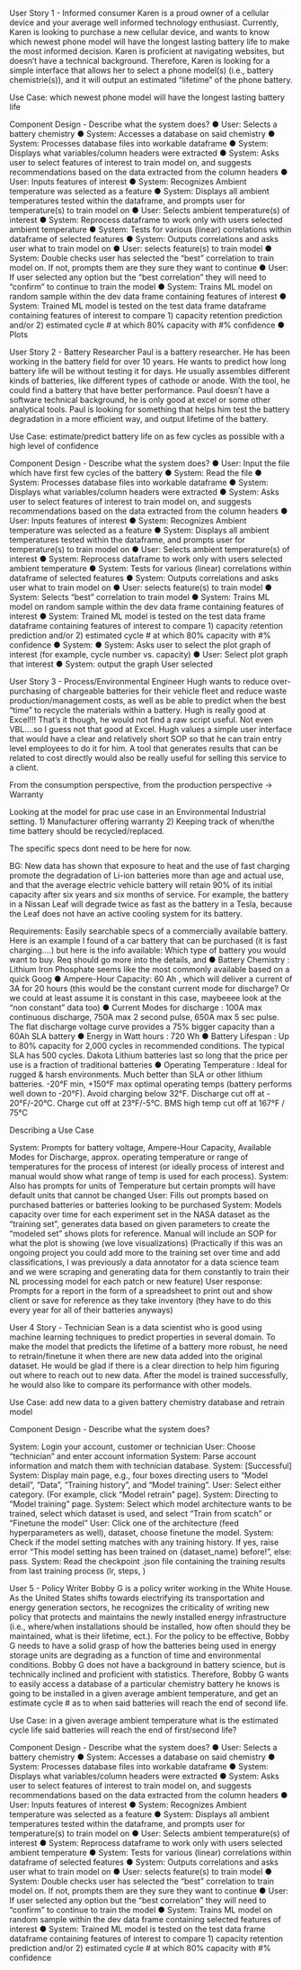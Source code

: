 User Story 1 - Informed consumer
Karen is a proud owner of a cellular device and your average well informed technology enthusiast. Currently, Karen is looking to purchase a new cellular device, and wants to know which newest phone model will have the longest lasting battery life to make the most informed decision. Karen is proficient at navigating websites, but doesn’t have a technical background. Therefore, Karen is looking for a simple interface that allows her to select a phone model(s) (i.e., battery chemistrie(s)), and it will output an estimated “lifetime” of the phone battery.

Use Case: which newest phone model will have the longest lasting battery life

Component Design - Describe what the system does?
●	User: Selects a battery chemistry
●	System: Accesses a database on said chemistry
●	System: Processes database files into workable dataframe
●	System: Displays what variables/column headers were extracted
●	System: Asks user to select features of interest to train model on, and suggests recommendations based on the data extracted from the column headers 
●	User: Inputs features of interest
●	System: Recognizes Ambient temperature was selected as a feature
●	System: Displays all ambient temperatures tested within the dataframe, and prompts user for temperature(s) to train model on
●	User: Selects ambient temperature(s) of interest
●	System: Reprocess dataframe to work only with users selected  ambient temperature
●	System: Tests for various (linear) correlations within dataframe of selected features
●	System: Outputs correlations and asks user what to train model on 
●	User: selects feature(s) to train model
●	System: Double checks user has selected the “best” correlation to train model on. If not, prompts them are they sure they want to continue
●	User: If user selected any option but the “best correlation” they will need to “confirm” to continue to train the model 
●	System: Trains ML model on random sample within the dev data frame containing features of interest
●	System: Trained ML model is tested on the test data frame dataframe containing features of interest to compare 1) capacity retention prediction and/or 2) estimated cycle # at which 80% capacity with #% confidence
●	Plots




User Story 2 - Battery Researcher
Paul is a battery researcher. He has been working in the battery field for over 10 years. He wants to predict how long battery life will be without testing it for days. He usually assembles different kinds of batteries, like different types of cathode or anode. With the tool, he could find a battery that have better performance. Paul doesn’t have a software technical background, he is only good at excel or some other analytical tools. Paul is looking for something that helps him test the battery degradation in a more efficient way, and output lifetime of the battery.

Use Case: estimate/predict battery life on as few cycles as possible with a high level of confidence 

Component Design - Describe what the system does?
●	User: Input the file which have first few cycles of the battery
●	System: Read the file
●	System: Processes database files into workable dataframe
●	System: Displays what variables/column headers were extracted
●	System: Asks user to select features of interest to train model on, and suggests recommendations based on the data extracted from the column headers 
●	User: Inputs features of interest
●	System: Recognizes Ambient temperature was selected as a feature
●	System: Displays all ambient temperatures tested within the dataframe, and prompts user for temperature(s) to train model on
●	User: Selects ambient temperature(s) of interest
●	System: Reprocess dataframe to work only with users selected ambient temperature
●	System: Tests for various (linear) correlations within dataframe of selected features
●	System: Outputs correlations and asks user what to train model on 
●	User: selects feature(s) to train model
●	System: Selects “best” correlation to train model
●	System: Trains ML model on random sample within the dev data frame containing features of interest
●	System: Trained ML model is tested on the test data frame dataframe containing features of interest to compare 1) capacity retention prediction and/or 2) estimated cycle # at which 80% capacity with #% confidence
●	System: 
●	System: Asks user to select the plot graph of interest (for example, cycle number vs. capacity)
●	User: Select plot graph that interest
●	System: output the graph User selected

 







User Story 3 - Process/Environmental Engineer 
Hugh wants to reduce over-purchasing of chargeable batteries for their vehicle fleet and reduce waste production/management costs, as well as be able to predict when the best “time” to recycle the materials within a battery. Hugh is really good at Excel!!! That’s it though, he would not find a raw script useful. Not even VBL….so I guess not that good at Excel. Hugh values a simple user interface that would have a clear and relatively short SOP so that he can train entry level employees to do it for him. A tool that generates results that can be related to cost directly would also be really useful for selling this service to a client.

From the consumption perspective, from the production perspective → Warranty

Looking at the model for prac use case in an Environmental Industrial setting. 1) Manufacturer offering warranty 2) Keeping track of when/the time battery should be recycled/replaced.

The specific specs dont need to be here for now. 

BG: New data has shown that exposure to heat and the use of fast charging promote the degradation of Li-ion batteries more than age and actual use, and that the average electric vehicle battery will retain 90% of its initial capacity after six years and six months of service. For example, the battery in a Nissan Leaf will degrade twice as fast as the battery in a Tesla, because the Leaf does not have an active cooling system for its battery.

Requirements: Easily searchable specs of a commercially available battery. Here is an example I found of a car battery that can be purchased (it is fast charging….) but here is the info available:
Which type of battery you would want to buy. Req should go more into the details, and 
●	Battery Chemistry : Lithium Iron Phosphate seems like the most commonly available based on a quick Goog
●	Ampere-Hour Capacity: 60 Ah , which will deliver a current of 3A for 20 hours (this would be the constant current mode for discharge? Or we could at least assume it is constant in this case, maybeeee look at the “non constant” data too)
●	Current Modes for discharge : 100A max continuous discharge, 750A max 2 second pulse, 650A max 5 sec pulse. The flat discharge voltage curve provides a 75% bigger capacity than a 60Ah SLA battery
●	Energy in Watt hours : 720 Wh
●	Battery Lifespan : Up to 80% capacity for 2,000 cycles in recommended conditions. The typical SLA has 500 cycles. Dakota Lithium batteries last so long that the price per use is a fraction of traditional batteries
●	Operating Temperature : Ideal for rugged & harsh environments. Much better than SLA or other lithium batteries. -20°F min, +150°F max optimal operating temps (battery performs well down to -20°F). Avoid charging below 32°F. Discharge cut off at - 20°F/-20°C. Charge cut off at 23°F/-5°C. BMS high temp cut off at 167°F / 75°C

Describing a Use Case

System: Prompts for battery voltage, Ampere-Hour Capacity, Available Modes for Discharge, approx. operating temperature or range of temperatures for the process of interest (or ideally process of interest and manual would show what range of temp is used for each process).
System: Also has prompts for units of Temperature but certain prompts will have default units that cannot be changed
User: Fills out prompts based on purchased batteries or batteries looking to be purchased
System: 
Models capacity over time for each experiment set in the NASA dataset as the “training set”, generates data based on given parameters to create the “modeled set” shows plots for reference. Manual will include an SOP for what the plot is showing (we love visualizations)
(Practically if this was an ongoing project you could add more to the training set over time and add classifications, I was previously a data annotator for a data science team and we were scraping and generating data for them constantly to train their NL processing model for each patch or new feature)
User response: Prompts for a report in the form of a spreadsheet to print out and show client or save for reference as they take inventory (they have to do this every year for all of their batteries anyways)













User 4 Story - Technician
Sean is a data scientist who is good using machine learning techniques to predict properties in several domain. To make the model that predicts the lifetime of a battery more robust, he need to retrain/finetune it when there are new data added into the original dataset. He would be glad if there is a clear direction to help him figuring out where to reach out to new data. After the model is trained successfully, he would also like to compare its performance with other models.

Use Case: add new data to a given battery chemistry database and retrain model

Component Design - Describe what the system does?

System: Login your account, customer or technician
User: Choose “technician” and enter account information
System: Parse account information and match them with technician database.
System: [Successful]
System: Display main page, e.g., four boxes directing users to “Model detail”, “Data”, “Training history”, and “Model training”.
User: Select either category. (For example, click “Model retrain” page).
System: Directing to “Model training” page.
System: Select which model architecture wants to be trained, select which dataset is used, and select “Train from scatch” or “Finetune the model”
User: Click one of the architecture (feed hyperparameters as well), dataset, choose finetune the model.
System: Check if the model setting matches with any training history. If yes, raise error “This model setting has been trained on {dataset_name} before!”, else: pass.
System: Read the checkpoint .json file containing the training results from last training process (lr, steps, )
















































User 5 - Policy Writer 
Bobby G is a policy writer working in the White House. As the United States shifts towards electrifying its transportation and energy generation sectors, he recognizes the criticality of writing new policy that protects and maintains the newly installed energy infrastructure (i.e., where/when installations should be installed, how often should they be maintained, what is their lifetime, ect.). For the policy to be effective, Bobby G needs to have a solid grasp of how the batteries being used in energy storage units are degrading as a function of time and environmental conditions. Bobby G does not have a background in battery science, but is technically inclined and proficient with statistics. Therefore, Bobby G wants to easily access a database of a particular chemistry battery he knows is going to be installed in a given average ambient temperature, and get an estimate cycle # as to when said batteries will reach the end of second life.

Use Case: in a given average ambient temperature what is the estimated cycle life said batteries will reach the end of first/second life?

Component Design - Describe what the system does?
●	User: Selects a battery chemistry
●	System: Accesses a database on said chemistry
●	System: Processes database files into workable dataframe
●	System: Displays what variables/column headers were extracted
●	System: Asks user to select features of interest to train model on, and suggests recommendations based on the data extracted from the column headers 
●	User: Inputs features of interest
●	System: Recognizes Ambient temperature was selected as a feature
●	System: Displays all ambient temperatures tested within the dataframe, and prompts user for temperature(s) to train model on
●	User: Selects ambient temperature(s) of interest
●	System: Reprocess dataframe to work only with users selected  ambient temperature
●	System: Tests for various (linear) correlations within dataframe of selected features
●	System: Outputs correlations and asks user what to train model on 
●	User: selects feature(s) to train model
●	System: Double checks user has selected the “best” correlation to train model on. If not, prompts them are they sure they want to continue
●	User: If user selected any option but the “best correlation” they will need to “confirm” to continue to train the model 
●	System: Trains ML model on random sample within the dev data frame containing selected features of interest
●	System: Trained ML model is tested on the test data frame dataframe containing features of interest to compare 1) capacity retention prediction and/or 2) estimated cycle # at which 80% capacity with #% confidence






